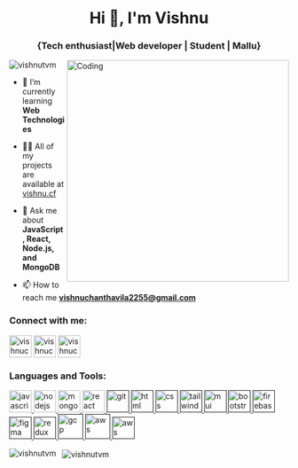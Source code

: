 
<h1 align="center">Hi 👋, I'm Vishnu</h1>
<h3 align="center">{Tech enthusiast|Web developer | Student | Mallu}</h3>

<!-- <img align="right" alt="Coding" width="400" src="https://cdn.dribbble.com/users/1162077/screenshots/3848914/programmer.gif"> -->
<img align="right" alt="Coding" width="400" src="https://www.w3webschool.com/wp-content/uploads/2022/10/developer.gif">
<!-- <img align="right" alt="Coding" width="400" src="https://camo.githubusercontent.com/cae12fddd9d6982901d82580bdf321d81fb299141098ca1c2d4891870827bf17/68747470733a2f2f6d69726f2e6d656469756d2e636f6d2f6d61782f313336302f302a37513379765349765f7430696f4a2d5a2e676966"> -->
<p align="left"> <img src="https://komarev.com/ghpvc/?username=vishnutvm&label=Profile%20views&color=0e75b6&style=flat" alt="vishnutvm" /> </p>

- 🌱 I’m currently learning **Web Technologies**

- 👨‍💻 All of my projects are available at [vishnu.cf](https://www.vishnu.cf)

- 💬 Ask me about **JavaScript, React, Node.js, and MongoDB**

- 📫 How to reach me **vishnuchanthavila2255@gmail.com**

<h3 align="left">Connect with me:</h3>
<p align="left">
<a href="https://linkedin.com/in/vishnuchanthavila" target="blank"><img align="center" src="https://cdn-icons-png.flaticon.com/128/145/145807.png" alt="vishnuchanthavila" height="40" width="40" /></a>
<a href="https://t.me/vishnuchanthavila" target="blank"><img align="center" src="https://cdn-icons-png.flaticon.com/512/2111/2111646.png" alt="vishnuchanthavila" height="40" width="40" /></a>
<a href="https://wa.me/917306162979" target="blank"><img align="center" src="https://cdn-icons-png.flaticon.com/512/5968/5968841.png" alt="vishnuchanthavila" height="40" width="40" /></a>
</p>

<h3 align="left">Languages and Tools:</h3>
<p align="left"> <a href="https://developer.mozilla.org/en-US/docs/Web/JavaScript" target="_blank" rel="noreferrer"> <img src="https://cdn-icons-png.flaticon.com/128/5968/5968292.png" alt="javascript" width="40" height="40"/> </a>  <a href="https://nodejs.org" target="_blank" rel="noreferrer"> <img src="https://cdn.iconscout.com/icon/free/png-256/node-js-1174925.png?f=avif&w=128" alt="nodejs" width="40" height="40"/> </a> <a href="https://www.mongodb.com/" target="_blank" rel="noreferrer"> <img src="https://cdn.iconscout.com/icon/free/png-256/mongodb-3-1175138.png?f=avif&w=128" alt="mongodb" width="40" height="40"/> </a>
<a href="https://reactjs.org/" target="_blank" rel="noreferrer"> <img src="https://cdn-icons-png.flaticon.com/128/875/875209.png" alt="react" width="40" height="40"/> </a>
<a href="" target="_blank" rel="noreferrer"> <img src="https://cdn.iconscout.com/icon/free/png-256/git-225996.png?f=avif&w=128" alt="git" width="40" height="40"/> </a>
<a href="" target="_blank" rel="noreferrer"> <img src="https://cdn.iconscout.com/icon/free/png-256/html-2752158-2284975.png?f=avif&w=128" alt="html" width="40" height="40"/> </a>
<a href="" target="_blank" rel="noreferrer"> <img src="https://cdn-icons-png.flaticon.com/128/732/732190.png" alt="css" width="40" height="40"/> </a>
<a href="" target="_blank" rel="noreferrer"> <img src="https://camo.githubusercontent.com/5734d0669fe22ce04a1cb989a156cd32c379875f6bca56d5210c9432824856d9/68747470733a2f2f7777772e766563746f726c6f676f2e7a6f6e652f6c6f676f732f7461696c77696e646373732f7461696c77696e646373732d69636f6e2e737667" alt="tailwind" width="40" height="40"/> </a>
<a href="" target="_blank" rel="noreferrer"> <img src="https://s3-ap-south-1.amazonaws.com/trt-blog-ghost/2023/01/MaterialUi-2.png" alt="mui" width="40" height="40"/> </a>
<a href="" target="_blank" rel="noreferrer"> <img src="https://cdn-icons-png.flaticon.com/128/5968/5968672.png" alt="bootstrap" width="40" height="40"/> </a>
<a href="" target="_blank" rel="noreferrer"> <img src="https://cdn.iconscout.com/icon/free/png-256/firebase-1-282796.png?f=avif&w=128" alt="firebase" width="40" height="40"/> </a>
<a href="" target="_blank" rel="noreferrer"> <img src="https://cdn-icons-png.flaticon.com/128/5968/5968705.png" alt="figma" width="40" height="40"/> </a>
<a href="" target="_blank" rel="noreferrer"> <img src="https://cdn.iconscout.com/icon/free/png-256/redux-283024.png?f=avif&w=128" alt="redux" width="40" height="40"/> </a>
 <a href="" target="_blank" rel="noreferrer"> <img src="https://www.jarmany.com/wp-content/uploads/2023/02/GCP-icon.png?f=avif&w=128" alt="gcp" width="45" height="45"/> </a>
    <a href="" target="_blank" rel="noreferrer"> <img src="https://upload.wikimedia.org/wikipedia/commons/thumb/f/ff/DigitalOcean_logo.svg/1200px-DigitalOcean_logo.svg.png?f=avif&w=128" alt="aws" width="45" height="45"/> </a>
  <a href="" target="_blank" rel="noreferrer"> <img src="https://upload.wikimedia.org/wikipedia/commons/thumb/9/93/Amazon_Web_Services_Logo.svg/2560px-Amazon_Web_Services_Logo.svg.png?f=avif&w=128" alt="aws" width="40" height="40"/> </a>

 </p>

<p><img align="left" src="https://github-readme-stats.vercel.app/api/top-langs?username=vishnutvm&show_icons=true&locale=en&layout=compact" alt="vishnutvm" /></p>

<!-- <p><img align="center" src="https://github-readme-stats.vercel.app/api?username=vishnutvm&show_icons=true&locale=en" alt="vishnutvm" /></p> -->

<p> &nbsp; <img align="center" src="https://github-readme-streak-stats.herokuapp.com/?user=vishnutvm&" alt="vishnutvm" /></p>
